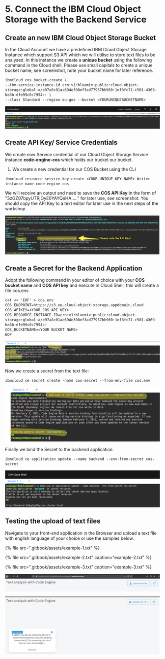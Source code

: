 # 5. Connect the IBM Cloud Object Storage with the Backend Service

## Create an new IBM Cloud Object Storage Bucket

In the Cloud Account we have a predefined IBM Cloud Object Storage Instance which support S3 API which we will utilise to store text files to be analysed. In this instance we create a **unique bucket** using the following command in the Cloud shell. Please use small capitals to create a unique bucket name, see screenshot, note your bucket name for later reference.

```
ibmcloud cos bucket-create \
--ibm-service-instance-id crn:v1:bluemix:public:cloud-object-storage:global:a/e97a8c01ac694e308ef3ad77957bb960:1ef3fc71-c501-4369-be8b-dfe99c0c7954:: \
--class Standard --region eu-geo --bucket <YOURUNIQUEBUCKETNAME>
```

![](.gitbook/assets/image%20%2815%29.png)

## Create API Key/ Service Credentials

We create now Service credential of our  Cloud Object Storage Service instance **code-engine-cos** which holds our bucket our bucket.

1. We create a new credential for our COS Bucket using the CLI

```text
ibmcloud resource service-key-create <YOUR-UNIQUE-KEY-NAME> Writer --instance-name code-engine-cos
```

We will receive an output and need to save the **COS API Key** in the form of "3zGZ07bpyUTRjOyE0YAYQeHA....." for later use, see screenshot. You should copy the API Key to a text editor for later use in the next steps of the workshop.

![](.gitbook/assets/image%20%2824%29.png)

## Create a Secret for the Backend Application

Adopt the following command in your editor of choice with your **COS** **bucket name** and **COS** **API key** and execute in Cloud Shell, this will create a file cos.env.

```text
cat << 'EOF' > cos.env
COS_ENDPOINT=https://s3.eu.cloud-object-storage.appdomain.cloud
COS_APIKEY=<YOUR COS API KEY>
COS_RESOURCE_INSTANCE_ID=crn:v1:bluemix:public:cloud-object-storage:global:a/e97a8c01ac694e308ef3ad77957bb960:1ef3fc71-c501-4369-be8b-dfe99c0c7954::
COS_BUCKETNAME=<YOUR BUCKET NAME>
EOF
```

![](.gitbook/assets/image%20%2818%29.png)

Now we create a secret from the text file:

```text
ibmcloud ce secret create -name cos-secret --from-env-file cos.env
```

![](.gitbook/assets/image%20%2812%29.png)

Finally we bind the Secret to the backend application.

```text
ibmcloud ce application update --name backend --env-from-secret cos-secret
```

![](.gitbook/assets/image%20%2819%29.png)

## Testing the upload of text files

Navigate to your front-end application in the Browser and upload a text file with english language of your choice or use the samples below. 

{% file src=".gitbook/assets/example-1.txt" %}

{% file src=".gitbook/assets/example-2.txt" caption="example-2.txt" %}

{% file src=".gitbook/assets/example-3.txt" caption="example-3.txt" %}

![](.gitbook/assets/image%20%2830%29.png)

![](.gitbook/assets/image%20%2816%29.png)

